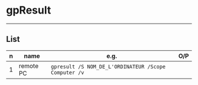 # gpResult

---

## List
|n|name|e.g.|O/P|
|-|----|----|---|
|1|remote PC|`gpresult /S NOM_DE_L'ORDINATEUR /Scope Computer /v`||
